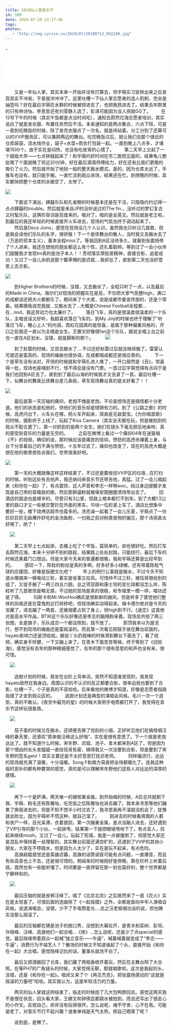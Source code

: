 ```yaml
---
title: 2019仙人掌音乐节
id: 100
date: 2019-07-20 22:17:48
tags:
photos:
   - "http://img.cyrise.cn/2019/07/20190713_092240.jpg"
---
```

-　
<iframe frameborder="no" border="0" marginwidth="0" marginheight="0" width=330 height=86 src="//music.163.com/outchain/player?type=2&id=381821&auto=0&height=66"></iframe>

　　又是一年仙人掌，其实本来一开始并没有打算去，但宇萌实习安排出来之后发现其实不冲突，于是就冲冲冲了。这里吐槽一下仙人掌志愿者的选人机制，完全是抽签吗？好在最后宇萌在水群的时候被捞进去了，也把我捞进去了。结果去年群里的只有林诗怡、李恩哲还有刘雯静入选了，彭淇可能因为没人捞就GG了。
　　在12号下午的时候（其实午饭都差点没时间吃），通知去蔚然花海志愿者培训，其实说白了就是发衣服、布置任务然后干活。本来通知的是两点集合，六点下班，可是一直到吃晚饭的时候，除了发完衣服点了一次名，就是闲站着。分工分到了还算可以的VVIP服务区，可以兼顾两边的舞台。吃完晚饭过后，就让我们去那个很远的仓库装袋，流水线作业，袋子+水壶+雨衣打包装一起。一直到晚上八点多，才堪堪1500个。由于实在是闷热，也没有吃夜宵的心情了。
　　第二天早上又起了一个超级大早——七点钟就起床了！和宇萌约好时间在市二医院见面的，结果龟儿憨批喝了个面就晚了将近20分钟，好在最后滴滴师傅给力，好在还有比我们更晚的吸引了火力。然后就开始了地狱一般的整天搬水模式。是的，因为仓库太远了，手推车也没有，就只能手搬。一直忙活到观众进场，结果还在忙。到傍晚的时候，其实都快把整个仓库的水搬空了，太惨了。

![](http://img.cyrise.cn/2019/07/20190713_131357.jpg)

　　下面说下演出，肆囍乐队和孔雀眼的时候基本还是在干活，只隐隐约约记得一点点肆囍的trouble。然后就是来自JP的没听说过的The fin.，没听过的梦幻复古又时髦乐队，这俩形容词是百度来的，哦对了，唱的是全英文。然后就是老王啦，到最后的我还年轻的时候直接开火车进去，现场的气氛也终于调动起来了。
　　然后是Deca Joins，感觉在现场没几个人认识。虽然我也只听过几首歌，但是我会读他们乐队的名字，很骄傲！下一个是侠舞台的散人，当时我又去搬水去了（万恶的资本主义），基本全程miss了。等我回到A区没待多久，就看到张震扬带了个人进来，我还在想他的朋友都这么有个性，还扎着脏辫。等到过了一会小伙伴们提醒我才发现tm真的是池子本人！！贯彻落实厚脸皮精神，直接合影，追星成功！又过了一会儿余航说那个戴草帽的是迟斌....我却怂了，直到第二天也没好意思上去合影。

![](http://img.cyrise.cn/2019/07/6713684307686195726.jpg)

　　到Higher Brothers的时候，没错，又去搬水了，全程只听了一点，以及最后的Made in China。海尔们对现场的把握实在是高，不仅把大家气氛整high，满口的成都话还把大火都都乐了。期间来了个大佬，说是成都市委宣传部的，还是个常委。结果跟我说完我就...又搬水去了...大概是Chinese Football全程都...在...nnd，我这劳动力也太廉价了。
　　落日飞车，真的是很温柔很温柔的一个乐队，主唱说话又好听，我超喜欢落日飞车的。到My Jinji的时候也终于理解了“听落日飞车，睡心上人”的内涵。霓虹花园真的是惊喜，是属于那种偏重风格的，开口之前我还一直以为主唱是女生。王娜文好像很fan这个乐队，据说主唱上台之前也一直在A区划水，没错，就是脚断的那个。
　　
![](http://img.cyrise.cn/2019/07/20190713_191604.jpg)

　　到了赵雷的时候，又双去搬水了....不过还好赵雷过后就没继续搬了。雷雷认可度还是蛮高的，现场的编曲也很协调，在成都唱成都还是很应景的。
　　下一个是草东没有派对，开场的时候就和宇萌扎进人堆了，一开口居然是《丑》，惊喜得一批，现场也是嗨到不行，怪不得总是没有门票。一首过后宇萌觉得有点闷于是我们也回到A区去了。直到到了最后山海的时候我才又去录了一首。最后吐槽一下，仙舞台的舞美比侠舞台差几条街，草东现场舞台真的是太好看了！！

![](http://img.cyrise.cn/2019/07/20190713_201446.jpg)

　　最后是第一天压轴的痛仰，老炮不愧是老炮，不论是控场还是搞怪都十分老道。他们的状态是松弛的，但他们的音乐却是铿锵有力的。到了《公路之歌》的时候，高虎问台下，火车头在哪，把火车开起来，简直是无敌耍宝。《为你唱首歌》的时候，摄影终于上线了，玩起了Kiss Camera（其实全天都在玩，但是被拍到的观众不配合罢了）。第一对抓到的是两个女生，她们在镜头下毫无顾忌地亲吻，真的感受到音乐的力量是无穷的。
　　之前在微博上看过一个痛仰04年在迷笛唱《不》的视频，确切的说，那时候应该是痛苦的信仰。愤怒的高虎赤裸着上身，与台下分享着自己的不满与愤怒。十五年过去了，痛仰也改变了，现在的高虎大概是想在他的歌里想告诉我们，世界很美好吧。

![](http://img.cyrise.cn/2019/07/20190713_205602.jpg)

　　第一天的大概就像这样这样结束了，不过还是要收拾VVIP区的垃圾...在打扫的时候，听到远处有吉他声，我还纳闷来音乐节还带吉他，真猛。过了一会儿唱起来《和你在一起》了，有点震惊，这人声音和李志一样啊woc。经过身边提醒才发现是自己带的音箱放的歌。然后那群逼粉就被保安围圈圈清场带出去了。
　　回酒店的路途也是艰辛的。尽管只有3公里，但路上根本都打不到车。到了大概1.5公里的路口才又一些被交警拦在外面的黑车，10块一位赶紧上车了。酒店比想象中要好一些，楼下烧烤店超市也蛮多的。洗完澡一起看了一会儿乐夏，宇萌点了一份巨巨巨巨无敌爆炸好吃的金汤鱼粉，一扫我之前对粉类食物的偏见，那个汤简直太好喝了，绝了！

　![](http://img.cyrise.cn/2019/07/20190714_082718.jpg)

　　第二天早上七点起床，去楼上吃了个早饭，蛮简单的，却也很好吃。然后打车去蔚然花海，本来十分钟不到的路程，结果路上处处封路，只能绕行，最后下车的时候还离着门口很远。但是大家今天来的普遍都很晚，我和宇萌还算是比较早到的。
　　感叹一下，陈粒的粉丝是真的多啊，好多好多小绿帽，还有带着陈粒气球的应援团，好像是饭圈文化吧？
　　早上的例行公事就是搬水，不过今天不知道从哪搞来一辆电动三轮，着实是省事又拉风。可惜帅不过三秒，被伍哥借给别的组了，又徒手搬了一两三四五六趟。总之项亚蕻和康士坦的变化球都没怎么听，陈粒听了几首歌但是略无感，不过她的现场是真的很稳，和专辑里一模一样，唱功还是了得。
　　玛斯卡和Mr.WooHoo确实是很新鲜的曲风，但是听多了感觉他们整体的风格还是在雷鬼附近打转转吧，但现场确实动得起来。梅卡德尔绝对是今天的宝藏了，进去蹦了一两首，还被烟雾占到了身上，但high到不行。《迷恋》这首绝对是高水平作品，BTW这个乐队好像还是李志的脑残粉来着。现场总共拍了两三张图，全是旗子，乐队成员一个都没照到，就不放了。
　　郭顶我本以为是流行，想不到现场的编曲还是蛮摇滚的。而且第一次看见把鼓手放在舞台前面的，hayato影响力还是顶呱呱。据说丫头扔鼓棒的时候滑到舞台下面去了，看了视频，确实身手矫健，一下又蹦上来了。在青木下面苦苦等候，终于等到了《旧拾海》，感觉没有去年的那种精细感觉了，去年的那个很有意思的和声也没有来，很可惜。

　![](http://img.cyrise.cn/2019/07/2019-07-14%2004.35.13%201.jpg)

　　逃跑计划的时候，我坐在台阶上背单词，突然不知道谁发现的，我发现hayato居然在我身边。周围认识的不认识的反正都要合影，很幸运我也要到了合影，吐槽一下，个子是真的不高哈哈。后来看他的微博才知道，好像是志愿者指路指错了才走到观众区的。
　　逃跑计划还是典型的演唱会风格，毛川一次一个造型，真的不敢认。《夜空中最亮的星》的时候大家把手电筒都打开了，我觉得在音乐节这样玩很鱼唇。

　![](http://img.cyrise.cn/2019/07/20190714_175309.jpg)


　　茄子蛋的时候又在搬水，还顺便去换了悦刻的小烟，正好听见他们在搞怪唱汪峰的春天里，还感叹“原来做汪峰这么好哦”，实在是很有意思了。下一个就是老炮达达了。就不知道什么时候，宋冬野、迟斌、池子、青木都来到A区了，但是因为那个很凶的长头发姐姐一直给伍哥告密，搞得我又一次没要到合影，但是要到了宋冬野的签名get√！其实主要还是不太好意思打扰迟老师。
　　同样偏流行，达达的现场就充满了温暖，十分温暖。Song F和南方简直把全场都暖化了。连我这种临时恶补的都有种要哭的感觉，真的是可以理解宋冬野他们这些人对达达的深厚的感情。

　![](http://img.cyrise.cn/2019/07/20190714_184322.jpg)

　　再下一个是萨满，两天唯一的硬核重金属。到开始唱的时候，A区总共就剩下我、宇萌、粉毛还有陈雅怡，吃完饭之后陈雅怡也进去蹦了。我本来寻思等他们蹦累了换我进去的，但是不知不觉半小时过去了，我寻思我再不溜就没机会了，犹豫就会败北，因为宇萌听不惯这种，就自己溜了。
　　刚进去的时候看周围的人都和丧尸一样，目光呆滞，衣着狼狈。第一次蹦重金属，差点没融入进去，还好遇到了VIP引导的那个小伙，一起排甩，结果第一下就把眼镜甩地下了。有点丢人，捡起来继续mosh。又过了一会儿，玩起了死墙，我差一点被撞倒了，但感觉大家还是混乱中保持着一丝理智的。其实舞台前面还满空旷的，还遇到了VVIP的其他小朋友，大家在不停跳水，但是因为人太少了，实在是玩不起来，有点危险。
　　高旗超载感觉还是英雄迟暮，高旗的话筒调音可能有点问题，一直爆音，而且有些高音也上不去，还是很可惜的。惘闻来的时候刚好是傍晚，靠在栏杆上听着后摇，竟然也有一些能听懂了。时间要是一直停留在那一刻也蛮好的，整个世界都是宁静祥和的。

　![](http://img.cyrise.cn/2019/07/20190714_204541.jpg)

　　最后压轴的就是皮裤汪峰了。唱了《北京北京》之后居然来了一首《花火》实在是太惊喜了。可惜后面的选曲除了《一起摇摆》之外，全都是面向中年人演唱会风格。说道演唱会，没错，少不了手电筒星光....总之汪老板唱功没的说，但也确实没那么摇滚了。

　　最后的压轴都在猜是池子的脱口秀，没想到大幕拉开，是青木和栾树、彭坦、许晓峰、汪峰、高旗他们一起合唱...《侠》...怎么说呢，还是少了点special的感觉。最后晓峰带着观众一起喊“独立音乐——牛逼”，喊着喊着就变成了“李志——牛逼”，消费行为不端艺人？？散场的时候又不知道谁起了个头，直接开始《和你在一起》大合唱，感觉晓峰记仇的话，董事长就洗不白了。

　　最后又把酒搬回了仓库，我们藏了两瓶香槟开着玩，然后在主舞台照了大合照。在等PH7的广角镜头的时候，大家觉得无聊，那就唱歌呗。这次是我起的头，没错，还是《和你在一起》。唱闭又来了个《再见杰克》，把张震扬感动的“这就是摇滚的力量吧”哈哈。其实我认为，这是年轻活力的力量。

　　两天的仙人掌就这样结束了，临走的时候抱了几大包鸭脖回去。感觉这两天我不是很在状态，回头看大家，王娜文和钟倩芸都跳水被拍到，而且还写出了很走心的小作文。反观自己，却并没有玩得很开。怎么说呢，魂不守舍、心不在焉。可能是老了，对音乐节打不起兴趣？或者单纯是天气太热，把自己晒蔫了呢？

　　说到底，是懒了。
